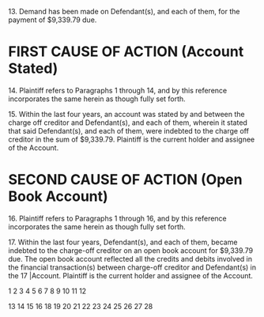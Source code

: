 13\. Demand has been made on Defendant(s), and each of them, for the payment of $9,339.79 due.


# FIRST CAUSE OF ACTION (Account Stated)

14\. Plaintiff refers to Paragraphs 1 through 14, and by this reference incorporates the same herein
as though fully set forth.

15\. Within the last four years, an account was stated by and between the charge off creditor and
Defendant(s), and each of them, wherein it stated that said Defendant(s), and each of them, were
indebted to the charge off creditor in the sum of $9,339.79. Plaintiff is the current holder and assignee
of the Account.


# SECOND CAUSE OF ACTION (Open Book Account)

16\. Plaintiff refers to Paragraphs 1 through 16, and by this reference incorporates the same herein
as though fully set forth.

17\. Within the last four years, Defendant(s), and each of them, became indebted to the charge-off
creditor on an open book account for $9,339.79 due. The open book account reflected all the credits
and debits involved in the financial transaction(s) between charge-off creditor and Defendant(s) in the
17 |Account. Plaintiff is the current holder and assignee of the Account.

<!-- PageFooter="COMPLAINT FOR MONEY" -->
<!-- PageNumber="3" -->

1
2
3
4
5
6
7
8
9
10
11
12

13
14
15
16
18
19
20
21
22
23
24
25
26
27
28

<!-- PageBreak -->

